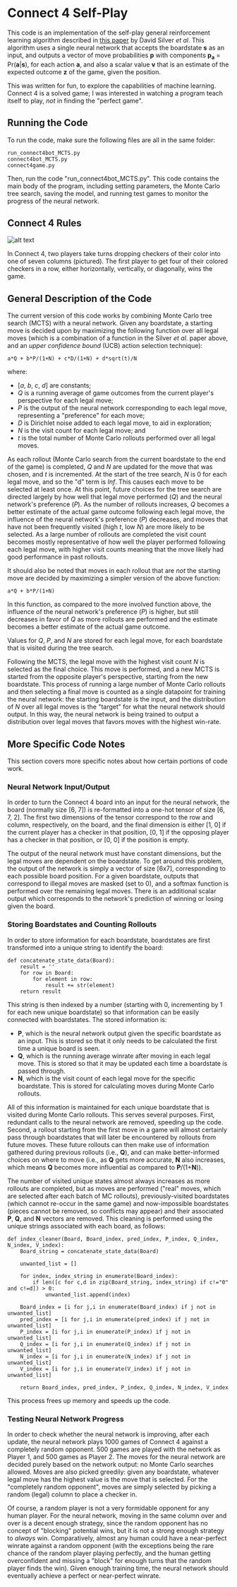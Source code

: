# Connect 4 Self-Play

This code is an implementation of the self-play general reinforcement learning algorithm described in [this paper](https://arxiv.org/pdf/1712.01815.pdf) by David Silver *et al*. This algorithm uses a single neural network that accepts the boardstate **s** as an input, and outputs a vector of move probabilities **p** with components **p<sub>a</sub>** = Pr(**a**|**s**), for each action **a**, and also a scalar value **v** that is an estimate of the expected outcome **z** of the game, given the position.

This was written for fun, to explore the capabilities of machine learning. Connect 4 is a solved game; I was interested in watching a program teach itself to play, *not* in finding the "perfect game".

## Running the Code

To run the code, make sure the following files are all in the same folder:
```
run_connect4bot_MCTS.py
connect4bot_MCTS.py
connect4game.py
```
Then, run the code "run_connect4bot_MCTS.py". This code contains the main body of the program, including setting parameters, the Monte Carlo tree search, saving the model, and running test games to monitor the progress of the neural network.

## Connect 4 Rules

![alt text](http://www.boardgamecapital.com/game_images/connect-four.jpg "Connect Four")

In Connect 4, two players take turns dropping checkers of their color into one of seven columns (pictured). The first player to get four of their colored checkers in a row, either horizontally, vertically, or diagonally, wins the game. 

## General Description of the Code

The current version of this code works by combining Monte Carlo tree search (MCTS) with a neural network. Given any boardstate, a starting move is decided upon by maximizing the following function over all legal moves (which is a combination of a function in the Silver *et al*. paper above, and an *upper confidence bound* (UCB) action selection technique):
```
a*Q + b*P/(1+N) + c*D/(1+N) + d*sqrt(t)/N
```
where:
* [*a*, *b*, *c*, *d*] are constants; 
* *Q* is a running average of game outcomes from the current player's perspective for each legal move; 
* *P* is the output of the neural network corresponding to each legal move, representing a "preference" for each move; 
* *D* is Dirichlet noise added to each legal move, to aid in exploration; 
* *N* is the visit count for each legal move; and 
* *t* is the total number of Monte Carlo rollouts performed over all legal moves.

As each rollout (Monte Carlo search from the current boardstate to the end of the game) is completed, *Q* and *N* are updated for the move that was chosen, and *t* is incremented. At the start of the tree search, *N* is 0 for each legal move, and so the "d" term is *Inf*. This causes each move to be selected at least once. At this point, future choices for the tree search are directed largely by how well that legal move performed (*Q*) and the neural network's preference (*P*). As the number of rollouts increases, *Q* becomes a better estimate of the actual game outcome following each legal move, the influence of the neural network's preference (*P*) decreases, and moves that have not been frequently visited (high *t*, low *N*) are more likely to be selected. As a large number of rollouts are completed the visit count becomes mostly representative of how well the player performed following each legal move, with higher visit counts meaning that the move likely had good performance in past rollouts.

It should also be noted that moves in each rollout that are *not* the starting move are decided by maximizing a simpler version of the above function:
```
a*Q + b*P/(1+N)
```
In this function, as compared to the more involved function above, the influence of the neural network's preference (*P*) is higher, but still decreases in favor of *Q* as more rollouts are performed and the estimate becomes a better estimate of the actual game outcome.

Values for *Q*, *P*, and *N* are stored for each legal move, for each boardstate that is visited during the tree search.

Following the MCTS, the legal move with the highest visit count *N* is selected as the final choice. This move is performed, and a new MCTS is started from the opposite player's perspective, starting from the new boardstate. This process of running a large number of Monte Carlo rollouts and then selecting a final move is counted as a single datapoint for training the neural network: the starting boardstate is the input, and the distribution of *N* over all legal moves is the "target" for what the neural network should output. In this way, the neural network is being trained to output a distribution over legal moves that favors moves with the highest win-rate.

## More Specific Code Notes

This section covers more specific notes about how certain portions of code work.

### Neural Network Input/Output

In order to turn the Connect 4 board into an input for the neural network, the board (normally size [6, 7]) is re-formatted into a one-hot tensor of size [6, 7, 2]. The first two dimensions of the tensor correspond to the row and column, respectively, on the board, and the final dimension is either [1, 0] if the current player has a checker in that position, [0, 1] if the opposing player has a checker in that position, or [0, 0] if the position is empty.

The output of the neural network must have constant dimensions, but the legal moves are dependent on the boardstate. To get around this problem, the output of the network is simply a vector of size [6x7], corresponding to each possible board position. For a given boardstate, outputs that correspond to illegal moves are masked (set to 0), and a softmax function is performed over the remaining legal moves. There is an additional scalar output which corresponds to the network's prediction of winning or losing given the board.

### Storing Boardstates and Counting Rollouts

In order to store information for each boardstate, boardstates are first transformed into a unique string to identify the board:
```
def concatenate_state_data(Board):
	result = ''
	for row in Board:
		for element in row:
			result += str(element)
	return result
```
This string is then indexed by a number (starting with 0, incrementing by 1 for each new unique boardstate) so that information can be easily connected with boardstates. The stored information is:
* **P**, which is the neural network output given the specific boardstate as an input. This is stored so that it only needs to be calculated the first time a unique board is seen.
* **Q**, which is the running average winrate after moving in each legal move. This is stored so that it may be updated each time a boardstate is passed through.
* **N**, which is the visit count of each legal move for the specific boardstate. This is stored for calculating moves during Monte Carlo rollouts.

All of this information is maintained for each unique boardstate that is visited during Monte Carlo rollouts. This serves several purposes. First, redundant calls to the neural network are removed, speeding up the code. Second, a rollout starting from the first move in a game will almost certainly pass through boardstates that will later be encountered by rollouts from future moves. These future rollouts can then make use of information gathered during previous rollouts (i.e., **Q**), and can make better-informed choices on where to move (i.e., as **Q** gets more accurate, **N** also increases, which means **Q** becomes more influential as compared to **P**/(1+**N**)).

The number of visited unique states almost always increases as more rollouts are completed, but as moves are performed ("real" moves, which are selected after each batch of MC rollouts), previously-visited boardstates (which cannot re-occur in the same game) and now-impossible boardstates (pieces cannot be removed, so conflicts may appear) and their associated **P**, **Q**, and **N** vectors are removed. This cleaning is performed using the unique strings associated with each board, as follows:
```
def index_cleaner(Board, Board_index, pred_index, P_index, Q_index, N_index, V_index):
	Board_string = concatenate_state_data(Board)

	unwanted_list = []

	for index, index_string in enumerate(Board_index):
		if len([c for c,d in zip(Board_string, index_string) if c!="0" and c!=d]) > 0:
			unwanted_list.append(index)

	Board_index = [i for j,i in enumerate(Board_index) if j not in unwanted_list]
	pred_index = [i for j,i in enumerate(pred_index) if j not in unwanted_list]
	P_index = [i for j,i in enumerate(P_index) if j not in unwanted_list]
	Q_index = [i for j,i in enumerate(Q_index) if j not in unwanted_list]
	N_index = [i for j,i in enumerate(N_index) if j not in unwanted_list]
	V_index = [i for j,i in enumerate(V_index) if j not in unwanted_list]

	return Board_index, pred_index, P_index, Q_index, N_index, V_index
```
This process frees up memory and speeds up the code. 

### Testing Neural Network Progress

In order to check whether the neural network is improving, after each update, the neural network plays 1000 games of Connect 4 against a completely random opponent. 500 games are played with the network as Player 1, and 500 games as Player 2. The moves for the neural network are decided purely based on the network output: no Monte Carlo searches allowed. Moves are also picked greedily: given any boardstate, whatever legal move has the highest value is the move that is selected. For the "completely random opponent", moves are simply selected by picking a random (legal) column to place a checker in.

Of course, a random player is not a very formidable opponent for any human player. For the neural network, moving in the same column over and over is a decent enough strategy, since the random opponent has no concept of "blocking" potential wins, but it is not a strong enough strategy to *always* win. Comparatively, almost any human could have a near-perfect winrate against a random opponent (with the exceptions being the rare chance of the random player playing perfectly, and the human getting overconfident and missing a "block" for enough turns that the random player finds the win). Given enough training time, the neural network should eventually achieve a perfect or near-perfect winrate. 
